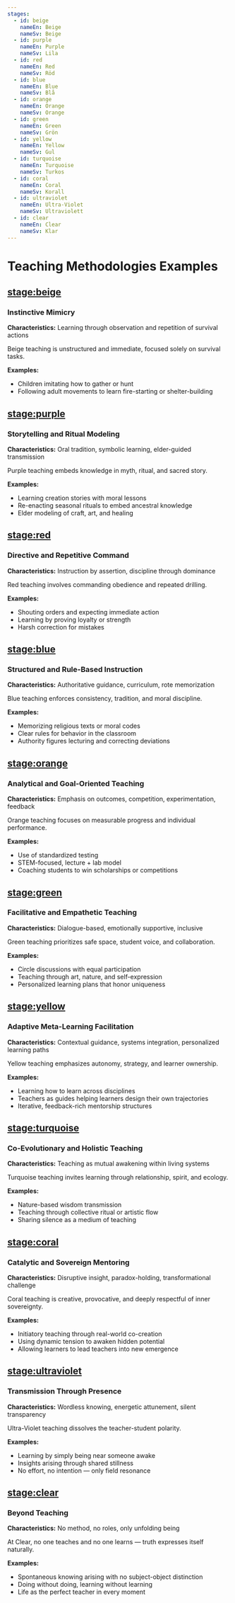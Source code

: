 ```yaml
---
stages:
  - id: beige
    nameEn: Beige
    nameSv: Beige
  - id: purple
    nameEn: Purple
    nameSv: Lila
  - id: red
    nameEn: Red
    nameSv: Röd
  - id: blue
    nameEn: Blue
    nameSv: Blå
  - id: orange
    nameEn: Orange
    nameSv: Orange
  - id: green
    nameEn: Green
    nameSv: Grön
  - id: yellow
    nameEn: Yellow
    nameSv: Gul
  - id: turquoise
    nameEn: Turquoise
    nameSv: Turkos
  - id: coral
    nameEn: Coral
    nameSv: Korall
  - id: ultraviolet
    nameEn: Ultra-Violet
    nameSv: Ultraviolett
  - id: clear
    nameEn: Clear
    nameSv: Klar
---
```


# Teaching Methodologies Examples

## <stage:beige>

### Instinctive Mimicry

**Characteristics:** Learning through observation and repetition of survival actions

Beige teaching is unstructured and immediate, focused solely on survival tasks.

**Examples:**
- Children imitating how to gather or hunt
- Following adult movements to learn fire-starting or shelter-building

## <stage:purple>

### Storytelling and Ritual Modeling

**Characteristics:** Oral tradition, symbolic learning, elder-guided transmission

Purple teaching embeds knowledge in myth, ritual, and sacred story.

**Examples:**
- Learning creation stories with moral lessons
- Re-enacting seasonal rituals to embed ancestral knowledge
- Elder modeling of craft, art, and healing

## <stage:red>

### Directive and Repetitive Command

**Characteristics:** Instruction by assertion, discipline through dominance

Red teaching involves commanding obedience and repeated drilling.

**Examples:**
- Shouting orders and expecting immediate action
- Learning by proving loyalty or strength
- Harsh correction for mistakes

## <stage:blue>

### Structured and Rule-Based Instruction

**Characteristics:** Authoritative guidance, curriculum, rote memorization

Blue teaching enforces consistency, tradition, and moral discipline.

**Examples:**
- Memorizing religious texts or moral codes
- Clear rules for behavior in the classroom
- Authority figures lecturing and correcting deviations

## <stage:orange>

### Analytical and Goal-Oriented Teaching

**Characteristics:** Emphasis on outcomes, competition, experimentation, feedback

Orange teaching focuses on measurable progress and individual performance.

**Examples:**
- Use of standardized testing
- STEM-focused, lecture + lab model
- Coaching students to win scholarships or competitions

## <stage:green>

### Facilitative and Empathetic Teaching

**Characteristics:** Dialogue-based, emotionally supportive, inclusive

Green teaching prioritizes safe space, student voice, and collaboration.

**Examples:**
- Circle discussions with equal participation
- Teaching through art, nature, and self-expression
- Personalized learning plans that honor uniqueness

## <stage:yellow>

### Adaptive Meta-Learning Facilitation

**Characteristics:** Contextual guidance, systems integration, personalized learning paths

Yellow teaching emphasizes autonomy, strategy, and learner ownership.

**Examples:**
- Learning how to learn across disciplines
- Teachers as guides helping learners design their own trajectories
- Iterative, feedback-rich mentorship structures

## <stage:turquoise>

### Co-Evolutionary and Holistic Teaching

**Characteristics:** Teaching as mutual awakening within living systems

Turquoise teaching invites learning through relationship, spirit, and ecology.

**Examples:**
- Nature-based wisdom transmission
- Teaching through collective ritual or artistic flow
- Sharing silence as a medium of teaching

## <stage:coral>

### Catalytic and Sovereign Mentoring

**Characteristics:** Disruptive insight, paradox-holding, transformational challenge

Coral teaching is creative, provocative, and deeply respectful of inner sovereignty.

**Examples:**
- Initiatory teaching through real-world co-creation
- Using dynamic tension to awaken hidden potential
- Allowing learners to lead teachers into new emergence

## <stage:ultraviolet>

### Transmission Through Presence

**Characteristics:** Wordless knowing, energetic attunement, silent transparency

Ultra-Violet teaching dissolves the teacher-student polarity.

**Examples:**
- Learning by simply being near someone awake
- Insights arising through shared stillness
- No effort, no intention — only field resonance

## <stage:clear>

### Beyond Teaching

**Characteristics:** No method, no roles, only unfolding being

At Clear, no one teaches and no one learns — truth expresses itself naturally.

**Examples:**
- Spontaneous knowing arising with no subject-object distinction
- Doing without doing, learning without learning
- Life as the perfect teacher in every moment
